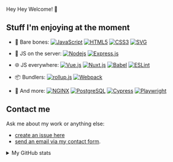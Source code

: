 Hey Hey Welcome! 👋

## Stuff I'm enjoying at the moment

* 🦴 Bare bones:
[![JavaScript](https://img.shields.io/badge/-JavaScript-F7DF1E?style=flat-square&logo=javascript&logoColor=000000&labelColor=%23F7DF1E&color=%23000000)](https://www.ecma-international.org/publications/standards/Ecma-262.htm)
[![HTML5](https://img.shields.io/badge/-HTML-%23E44D27?style=flat-square&logo=html5&logoColor=ffffff)](https://www.w3.org/TR/html52/)
[![CSS3](https://img.shields.io/badge/-CSS-%231572B6?style=flat-square&logo=css3)](https://www.w3.org/Style/CSS/)
[![SVG](https://img.shields.io/badge/-SVG-%23FFB13B?logoColor=%23ffffff&style=flat-square&logo=SVG)](https://www.w3.org/Graphics/SVG/)

* 🤖 JS on the server:
[![Nodejs](https://img.shields.io/badge/-Nodejs-339933?logoColor=%23ffffff&style=flat-square&logo=Node.js)](https://nodejs.org/)
[![Express.js](https://img.shields.io/badge/-Express.js-000000?logo=Express&logoColor=%23ffffff&style=flat-square)](https://expressjs.com/)
* 🌐 JS everywhere:
[![Vue.js](https://img.shields.io/badge/-Vue.js-4FC08D?logoColor=%23ffffff&style=flat-square&logo=Vue.js)](https://vuejs.org/)
[![Nuxt.js](https://img.shields.io/badge/-Nuxt.js-00C58E?logoColor=%23ffffff&style=flat-square&logo=Nuxt.js)](https://nuxtjs.org/)
[![Babel](https://img.shields.io/badge/-Babel-F9DC3E?labelColor=%23F9DC3E&logoColor=000000&color=000000&style=flat-square&logo=Babel)](https://babeljs.io/)
[![ESLint](https://img.shields.io/badge/-ESLint-4B32C3?logoColor=%23ffffff&style=flat-square&logo=ESLint)](https://eslint.org/)
* 📦 Bundlers:
[![rollup.js](https://img.shields.io/badge/-rollup.js-EC4A3F?logoColor=%23ffffff&logo=rollup.js&style=flat-square)](https://rollupjs.org/guide/en/)
[![Webpack](https://img.shields.io/badge/-Webpack-8DD6F9?logoColor=%23000000&logo=Webpack&style=flat-square)](https://webpack.js.org/)
* 👯 And more:
[![NGINX](https://img.shields.io/badge/-NGINX-269539?logoColor=%23ffffff&logo=NGINX&style=flat-square)](https://www.nginx.com/)
[![PostgreSQL](https://img.shields.io/badge/-PostgreSQL-ffffff?logo=PostgreSQL&logoColor=%23ffffff&color=%234169E1&style=flat-square)](https://www.posgtresql.org/)
[![Cypress](https://img.shields.io/badge/-Cypress-17202C?logoColor=%23ffffff&logo=Cypress&style=flat-square)](https://www.cypress.io/)
[![Playwright](https://img.shields.io/badge/-Playwright-45ba4b?logoColor=%23ffffff&logo=Playwright&style=flat-square)](https://playwright.dev/)


## Contact me

Ask me about my work or anything else:

* [create an issue here](https://github.com/kswedberg/kswedberg/issues/new)
* [send an email via my contact form](https://karlswedberg.com/contact).

<details>
  <summary>My GitHub stats</summary>

![My GitHub Stats](https://github-readme-stats.vercel.app/api?username=kswedberg&hide=issues&show_icons=true&hide_title=true)

  
</details>
<!--

Get icons from https://simpleicons.org/

Here are some ideas:

- 🔭 I’m currently working on ...
- 🌱 I’m currently learning ...
- 👯 I’m looking to collaborate on ...
- 🤔 I’m looking for help with ...
- 💬 Ask me about ...
- 📫 How to reach me: ...
- 😄 Pronouns: ...
- ⚡ Fun fact: ...
-->

